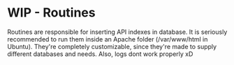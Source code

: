 # WIP - Routines

Routines are responsible for inserting API indexes in database. It is seriously recommended to run them inside an Apache folder (/var/www/html in Ubuntu). They're completely customizable, since they're made to supply different databases and needs. Also, logs dont work properly xD
